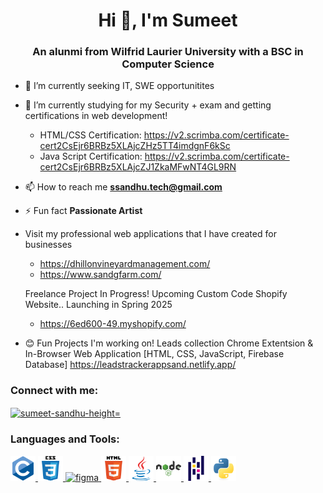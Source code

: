 
<h1 align="center">Hi 👋, I'm Sumeet</h1>
<h3 align="center">An alunmi from Wilfrid Laurier University with a BSC in Computer Science</h3>

- 🔭 I’m currently seeking IT, SWE opportunitites 

- 🌱 I’m currently studying for my Security + exam and getting certifications in web development! 
    - HTML/CSS Certification: https://v2.scrimba.com/certificate-cert2CsEjr6BRBz5XLAjcZHz5TT4imdgnF6kSc
    - Java Script Certification: https://v2.scrimba.com/certificate-cert2CsEjr6BRBz5XLAjcZJ1ZkaMFwNT4GL9RN

- 📫 How to reach me **ssandhu.tech@gmail.com**

- ⚡ Fun fact **Passionate Artist**
- Visit my professional web applications that I have created for businesses 
  - https://dhillonvineyardmanagement.com/
  - https://www.sandgfarm.com/

  Freelance Project In Progress! Upcoming Custom Code Shopify Website.. Launching in Spring 2025 
  - https://6ed600-49.myshopify.com/

 - 😊 Fun Projects I'm working on!
    Leads collection Chrome Extentsion & In-Browser Web Application [HTML, CSS, JavaScript, Firebase Database]
    https://leadstrackerappsand.netlify.app/

  


<h3 align="left">Connect with me:</h3>
<p align="left">
<a href="https://linkedin.com/in/sumeet-sandhu-" target="blank"><img align="center" src="https://raw.githubusercontent.com/rahuldkjain/github-profile-readme-generator/master/src/images/icons/Social/linked-in-alt.svg" alt="sumeet-sandhu-height="30" width="40" /></a>

<h3 align="left">Languages and Tools:</h3>
<p align="left"> <a href="https://www.cprogramming.com/" target="_blank" rel="noreferrer"> <img src="https://raw.githubusercontent.com/devicons/devicon/master/icons/c/c-original.svg" alt="c" width="40" height="40"/> </a> <a href="https://www.w3schools.com/css/" target="_blank" rel="noreferrer"> <img src="https://raw.githubusercontent.com/devicons/devicon/master/icons/css3/css3-original-wordmark.svg" alt="css3" width="40" height="40"/> </a> <a href="https://www.figma.com/" target="_blank" rel="noreferrer"> <img src="https://www.vectorlogo.zone/logos/figma/figma-icon.svg" alt="figma" width="40" height="40"/> <a href="https://www.w3.org/html/" target="_blank" rel="noreferrer"> <img src="https://raw.githubusercontent.com/devicons/devicon/master/icons/html5/html5-original-wordmark.svg" alt="html5" width="40" height="40"/> </a> <a href="https://www.java.com" target="_blank" rel="noreferrer"> <img src="https://raw.githubusercontent.com/devicons/devicon/master/icons/java/java-original.svg" alt="java" width="40" height="40"/> </a> <a href="https://nodejs.org" target="_blank" rel="noreferrer"> <img src="https://raw.githubusercontent.com/devicons/devicon/master/icons/nodejs/nodejs-original-wordmark.svg" alt="nodejs" width="40" height="40"/> </a> <a href="https://pandas.pydata.org/" target="_blank" rel="noreferrer"> <img src="https://raw.githubusercontent.com/devicons/devicon/2ae2a900d2f041da66e950e4d48052658d850630/icons/pandas/pandas-original.svg" alt="pandas" width="40" height="40"/> </a> <a href="https://www.python.org" target="_blank" rel="noreferrer"> <img src="https://raw.githubusercontent.com/devicons/devicon/master/icons/python/python-original.svg" alt="python" width="40" height="40"/> </a> </p>

